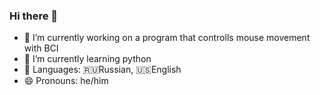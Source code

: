 ### Hi there 👋
- 🔭 I’m currently working on a program that controlls mouse movement with BCI
- 🌱 I’m currently learning python
- 💬 Languages: 🇷🇺Russian, 🇺🇸English
- 😄 Pronouns: he/him
